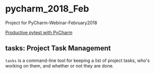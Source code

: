 # pycharm_2018_Feb

Project for PyCharm-Webinar-February2018

[Productive pytest with PyCharm](https://info.jetbrains.com/PyCharm-Webinar-February2018.html)

## tasks: Project Task Management

``tasks`` is a command-line tool for keeping a list of project tasks,
who's working on them, and whether or not they are done.

